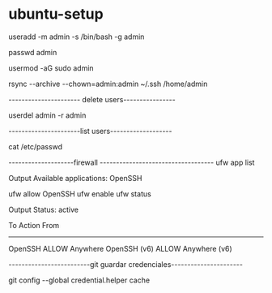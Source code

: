 # ubuntu-setup

useradd -m admin -s /bin/bash -g admin

passwd admin

usermod -aG sudo admin

rsync --archive --chown=admin:admin ~/.ssh /home/admin


---------------------- delete users----------------

userdel admin -r admin

----------------------list users-------------------

cat /etc/passwd

--------------------firewall -----------------------------------
ufw app list

Output
Available applications:
  OpenSSH
  
ufw allow OpenSSH
ufw enable
ufw status

Output
Status: active

To                         Action      From
--                         ------      ----
OpenSSH                    ALLOW       Anywhere
OpenSSH (v6)               ALLOW       Anywhere (v6)


-------------------------git guardar credenciales----------------------

git config --global credential.helper cache





